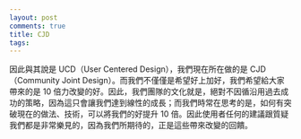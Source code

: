 ```yaml
---
layout: post
comments: true
title: CJD
tags: 
---
```

因此與其說是 UCD（User Centered Design），我們現在所在做的是 CJD（Community Joint Design）。而我們不僅僅是希望好上加好，我們希望給大家帶來的是 10 倍力改變的好。因此，我們團隊的文化就是，絕對不因循沿用過去成功的策略，因為這只會讓我們達到線性的成長；而我們時常在思考的是，如何有突破現在的做法、技術，可以將我們的好提升 10 倍。因此使用者任何的建議跟質疑我們都是非常樂見的，因為我們所期待的，正是這些帶來改變的回饋。

